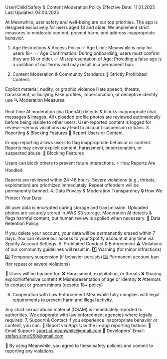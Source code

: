 User/Child Safety & Content Moderation Policy
Effective Date: 11.01.2025
Last Updated: 03.03.2025

At Meanwhile, user safety and well-being are our top priorities. The app is designed exclusively for users aged 18 and older. We implement strict measures to moderate content, prevent harm, and address inappropriate behavior.

1. Age Restrictions & Access Policy
✅ Age Limit: Meanwhile is only for users 18+.
✅ Age Confirmation: During onboarding, users must confirm they are 18 or older.
✅ Misrepresentation of Age: Providing a false age is a violation of our terms and may result in a permanent ban.

2. Content Moderation & Community Standards
🚫 Strictly Prohibited Content:

Explicit material, nudity, or graphic violence
Hate speech, threats, harassment, or bullying
Fake profiles, impersonation, or deceptive identity use
🔍 Moderation Measures:

Real-time AI moderation (via OpenAI) detects & blocks inappropriate chat messages & images.
All uploaded profile photos are reviewed automatically before being visible to other users.
User-reported content is logged for review—serious violations may lead to account suspension or bans.
3. Reporting & Blocking Features
🚨 Report Users or Content

In-app reporting allows users to flag inappropriate behavior or content.
Reports may cover explicit content, harassment, impersonation, or suspected abuse.
🚫 Blocking Features

Users can block others to prevent future interactions.
⚡ How Reports Are Handled

Reports are reviewed within 24-48 hours.
Severe violations (e.g., threats, exploitation) are prioritized immediately.
Repeat offenders will be permanently banned.
4. Data Privacy & Moderation Transparency
🔒 How We Protect Your Data:

All user data is encrypted during storage and transmission.
Uploaded photos are securely stored in AWS S3 storage.
Moderation AI detects & flags harmful content, but human review is applied when necessary.
📢 Data Retention Policy:

If you delete your account, your data will be permanently erased within 7 days.
You can revoke our access to your Spotify account at any time via Spotify Account Settings.
5. Prohibited Conduct & Enforcement
⚠️ Violations of our community guidelines will result in:
1️⃣ Warning (for minor infractions)
2️⃣ Temporary suspension (if behavior persists)
3️⃣ Permanent account ban (for repeat or severe violations)

🚫 Users will be banned for:
❌ Harassment, exploitation, or threats
❌ Sharing explicit/offensive content
❌ Misrepresentation of age or identity
❌ Attempts to contact or groom minors (despite 18+ policy)

6. Cooperation with Law Enforcement
Meanwhile fully complies with legal requirements to prevent harm and illegal activity.

Any child sexual abuse material (CSAM) is immediately reported to authorities.
We cooperate with law enforcement agencies where legally required.
7. Support & Contact
If you experience inappropriate behavior or content, you can:
📢 Report via App: Use the in-app reporting feature.
📧 Email Support: spprt.at.meanwhile@gmail.com
📍 Developers' Email: stefan.simic950@gmail.com

📌 By using Meanwhile, you agree to these safety policies and commit to reporting any violations.
